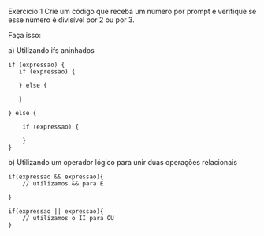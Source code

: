 Exercício 1
Crie um código que receba um número por prompt e verifique se esse número é divisível por 2 ou por 3.

Faça isso:

a) Utilizando ifs aninhados

    if (expressao) {
       if (expressao) {

       } else {
        
       }
          
    } else {
    
        if (expressao) {

        }
    }
b) Utilizando um operador lógico para unir duas operações relacionais

    if(expressao && expressao){
        // utilizamos && para E 
    
    }
    
    if(expressao || expressao){
        // utilizamos o II para OU
    }